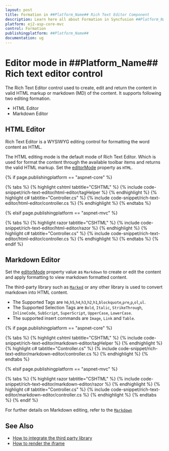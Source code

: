```yaml
---
layout: post
title: Formation in ##Platform_Name## Rich Text Editor Component
description: Learn here all about Formation in Syncfusion ##Platform_Name## Rich Text Editor control of Syncfusion Essential JS 2 and more.
platform: ej2-asp-core-mvc
control: Formation
publishingplatform: ##Platform_Name##
documentation: ug
---
```


# Editor mode in ##Platform_Name## Rich text editor control

The Rich Text Editor control used to create, edit and return the content in valid HTML markup or markdown (MD) of the content. It supports following two editing formation.

* HTML Editor
* Markdown Editor

## HTML Editor

Rich Text Editor is a WYSIWYG editing control for formatting the word content as HTML.

The HTML editing mode is the default mode of Rich Text Editor. Which is used for format the content through the available toolbar items and returns the valid HTML markup. Set the [editorMode](https://help.syncfusion.com/cr/aspnetcore-js2/Syncfusion.EJ2.RichTextEditor.RichTextEditorBuilder.html#Syncfusion_EJ2_RichTextEditor_RichTextEditorBuilder_EditorMode_Syncfusion_EJ2_RichTextEditor_EditorMode_) property as `HTML`.

{% if page.publishingplatform == "aspnet-core" %}

{% tabs %}
{% highlight cshtml tabtitle="CSHTML" %}
{% include code-snippet/rich-text-editor/html-editor/tagHelper %}
{% endhighlight %}
{% highlight c# tabtitle="Controller.cs" %}
{% include code-snippet/rich-text-editor/html-editor/controller.cs %}
{% endhighlight %}
{% endtabs %}

{% elsif page.publishingplatform == "aspnet-mvc" %}

{% tabs %}
{% highlight razor tabtitle="CSHTML" %}
{% include code-snippet/rich-text-editor/html-editor/razor %}
{% endhighlight %}
{% highlight c# tabtitle="Controller.cs" %}
{% include code-snippet/rich-text-editor/html-editor/controller.cs %}
{% endhighlight %}
{% endtabs %}
{% endif %}

## Markdown Editor

Set the [editorMode](https://help.syncfusion.com/cr/aspnetcore-js2/Syncfusion.EJ2.RichTextEditor.RichTextEditorBuilder.html#Syncfusion_EJ2_RichTextEditor_RichTextEditorBuilder_EditorMode_Syncfusion_EJ2_RichTextEditor_EditorMode_) property value as `Markdown` to create or edit the content and apply formatting to view markdown formatted content.

The third-party library such as [`Marked`](https://marked.js.org/#/README.md#README.md) or any other library is used to convert markdown into HTML content.

* The Supported Tags are  `h6`,`h5`,`h4`,`h3`,`h2`,`h1`,`blockquote`,`pre`,`p`,`ol`,`ul`.
* The Supported Selection Tags are `Bold`, `Italic`, `StrikeThrough`, `InlineCode`, `SubScript`, `SuperScript`, `UpperCase`, `LowerCase`.
* The supported insert commands are `Image`, `Link` and `Table`.

{% if page.publishingplatform == "aspnet-core" %}

{% tabs %}
{% highlight cshtml tabtitle="CSHTML" %}
{% include code-snippet/rich-text-editor/markdown-editor/tagHelper %}
{% endhighlight %}
{% highlight c# tabtitle="Controller.cs" %}
{% include code-snippet/rich-text-editor/markdown-editor/controller.cs %}
{% endhighlight %}
{% endtabs %}

{% elsif page.publishingplatform == "aspnet-mvc" %}

{% tabs %}
{% highlight razor tabtitle="CSHTML" %}
{% include code-snippet/rich-text-editor/markdown-editor/razor %}
{% endhighlight %}
{% highlight c# tabtitle="Controller.cs" %}
{% include code-snippet/rich-text-editor/markdown-editor/controller.cs %}
{% endhighlight %}
{% endtabs %}
{% endif %}

For further details on Markdown editing, refer to the [`Markdown`](../../../markdown-editor/EJ2_ASP.NETCORE/getting-started)

## See Also

* [How to integrate the third party library](../third-party-integration)
* [How to render the iframe](./iframe)
